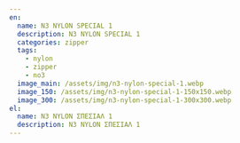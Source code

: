 ```yaml
---
en:
  name: N3 NYLON SPECIAL 1
  description: N3 NYLON SPECIAL 1
  categories: zipper
  tags:
    - nylon
    - zipper
    - no3
  image_main: /assets/img/n3-nylon-special-1.webp
  image_150: /assets/img/n3-nylon-special-1-150x150.webp
  image_300: /assets/img/n3-nylon-special-1-300x300.webp
el:
  name: N3 NYLON ΣΠΕΣΙΑΛ 1
  description: N3 NYLON ΣΠΕΣΙΑΛ 1
---
```

